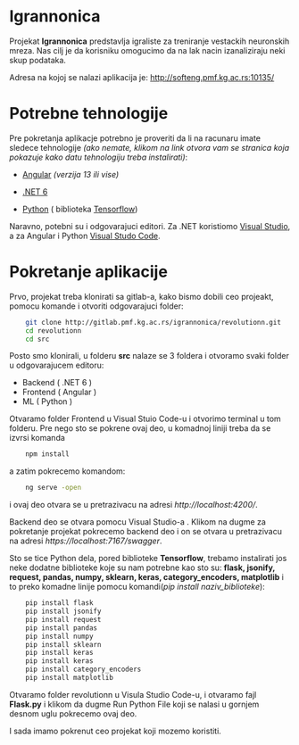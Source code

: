 # Igrannonica



Projekat **Igrannonica** predstavlja igraliste za treniranje vestackih neuronskih mreza. Nas cilj je da korisniku omogucimo da na lak nacin izanaliziraju neki skup podataka.

Adresa na kojoj se nalazi aplikacija je: http://softeng.pmf.kg.ac.rs:10135/

# Potrebne tehnologije

Pre pokretanja aplikacje potrebno je proveriti da li na racunaru imate sledece tehnologije *(ako nemate,  klikom na link otvora vam se stranica koja pokazuje kako datu tehnologiju treba instalirati)*:

- [Angular](https://www.geeksforgeeks.org/angular-cli-angular-project-setup/) *(verzija 13 ili vise)*
  
- [.NET 6](https://docs.microsoft.com/en-us/dotnet/core/install/windows?tabs=net60)
  
- [Python](https://www.tutorialspoint.com/how-to-install-python-in-windows) ( biblioteka [Tensorflow](https://www.tensorflow.org/install/pip))

Naravno, potebni su i odgovarajuci editori. Za .NET koristiomo [Visual Studio](https://code.visualstudio.com/docs/setup/windows), a za Angular i Python [Visual Studo Code](https://docs.microsoft.com/en-us/visualstudio/install/install-visual-studio?view=vs-2022). 

# Pokretanje aplikacije

Prvo, projekat treba klonirati sa gitlab-a, kako bismo dobili ceo projeakt, pomocu komande i otvoriti odgovarajuci folder:

``` bash
    git clone http://gitlab.pmf.kg.ac.rs/igrannonica/revolutionn.git
    cd revolutionn
    cd src
```
Posto smo klonirali, u folderu **src** nalaze se 3 foldera i otvoramo svaki folder u odgovarajucem editoru:

- Backend ( .NET 6 )
- Frontend ( Angular )
- ML ( Python )


Otvaramo folder Frontend u Visual Stuio Code-u i otvorimo terminal u tom folderu.
Pre nego sto se pokrene ovaj deo, u komadnoj liniji treba da se izvrsi komanda 
```bash
    npm install
```
a zatim pokrecemo komandom:
```bash
    ng serve -open
```
i ovaj deo otvara se u pretrazivacu na adresi *http://localhost:4200/*.

Backend deo se otvara pomocu Visual Studio-a . Klikom na dugme za pokretanje projekat pokrecemo backend deo i on se otvara  u pretrazivacu na adresi *https://localhost:7167/swagger*.

Sto se tice Python dela, pored biblioteke **Tensorflow**, trebamo instalirati jos neke dodatne biblioteke koje su nam potrebne kao sto su: **flask, jsonify, request, pandas, numpy, sklearn,  keras, category_encoders, matplotlib** i to preko komadne linije pomocu komandi(*pip install naziv_biblioteke*): 
```python
    pip install flask
    pip install jsonify
    pip install request
    pip install pandas
    pip install numpy
    pip install sklearn
    pip install keras
    pip install keras
    pip install category_encoders
    pip install matplotlib 
```
Otvaramo folder revolutionn u Visula Studio Code-u, i otvaramo fajl **Flask.py** i klikom da dugme Run Python File koji se nalasi u gornjem desnom uglu pokrecemo ovaj deo.

I sada imamo pokrenut ceo projekat koji mozemo koristiti.
